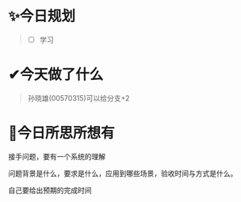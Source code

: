 # ✨今日规划

> - [ ] 学习

# ✔今天做了什么

> 孙晓雄(00570315)可以给分支+2

# 🤔今日所思所想有

接手问题，要有一个系统的理解

问题背景是什么，要求是什么，应用到哪些场景，验收时间与方式是什么。

自己要给出预期的完成时间
